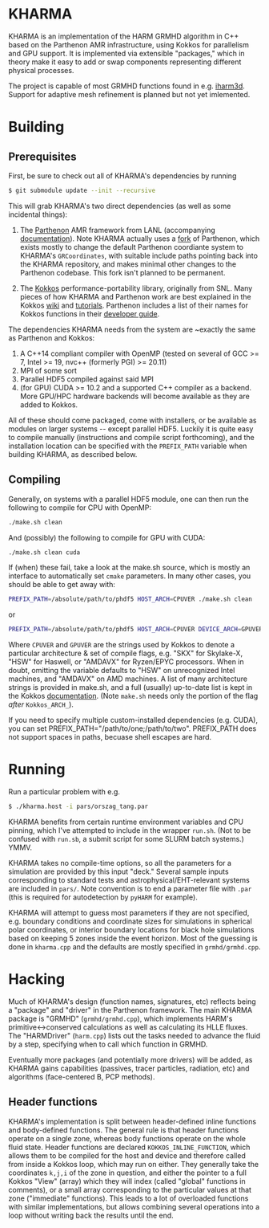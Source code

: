 # KHARMA
KHARMA is an implementation of the HARM GRMHD algorithm in C++ based on the Parthenon AMR infrastructure, using Kokkos for parallelism and GPU support.  It is implemented via extensible "packages," which in theory make it easy to add or swap components representing different physical processes.

The project is capable of most GRMHD functions found in e.g. [iharm3d](https://github.com/AFD-Illinois/iharm3d). Support for adaptive mesh refinement is planned but not yet imlemented.

# Building

## Prerequisites
First, be sure to check out all of KHARMA's dependencies by running
```bash
$ git submodule update --init --recursive
```
This will grab KHARMA's two direct dependencies (as well as some incidental things):
1. The [Parthenon](https://github.com/lanl/parthenon) AMR framework from LANL (accompanying [documentation](https://github.com/lanl/parthenon/tree/develop/docs)).  Note KHARMA actually uses a [fork](https://github.com/bprather/parthenon) of Parthenon, which exists mostly to change the default Parthenon coordiante system to KHARMA's `GRCoordinates`, with suitable include paths pointing back into the KHARMA repository, and makes minimal other changes to the Parthenon codebase.  This fork isn't planned to be permanent.

2. The [Kokkos](https://github.com/kokkos/kokkos) performance-portability library, originally from SNL.  Many pieces of how KHARMA and Parthenon work are best explained in the Kokkos [wiki](https://github.com/kokkos/kokkos/wiki) and [tutorials](https://github.com/kokkos/kokkos-tutorials).  Parthenon includes a list of their names for Kokkos functions in their [developer guide](https://github.com/lanl/parthenon/blob/develop/docs/development.md).

The dependencies KHARMA needs from the system are ~exactly the same as Parthenon and Kokkos:
1. A C++14 compliant compiler with OpenMP (tested on several of GCC >= 7, Intel >= 19, nvc++ (formerly PGI) >= 20.11)
2. MPI of some sort
3. Parallel HDF5 compiled against said MPI
4. (for GPU) CUDA >= 10.2 and a supported C++ compiler as a backend.  More GPU/HPC hardware backends will become available as they are added to Kokkos.

All of these should come packaged, come with installers, or be available as modules on larger systems -- except parallel HDF5.  Luckily it is quite easy to compile manually (instructions and compile script forthcoming), and the installation location can be specified with the `PREFIX_PATH` variable when building KHARMA, as described below.

## Compiling
Generally, on systems with a parallel HDF5 module, one can then run the following to compile for CPU with OpenMP:
```bash
./make.sh clean
```
And (possibly) the following to compile for GPU with CUDA:
```bash
./make.sh clean cuda
```

If (when) these fail, take a look at the make.sh source, which is mostly an interface to automatically set `cmake` parameters.  In many other cases, you should be able to get away with:
```bash
PREFIX_PATH=/absolute/path/to/phdf5 HOST_ARCH=CPUVER ./make.sh clean
```
or
```bash
PREFIX_PATH=/absolute/path/to/phdf5 HOST_ARCH=CPUVER DEVICE_ARCH=GPUVER ./make.sh clean cuda
```

Where `CPUVER` and `GPUVER` are the strings used by Kokkos to denote a particular architecture & set of compile flags, e.g. "SKX" for Skylake-X, "HSW" for Haswell, or "AMDAVX" for Ryzen/EPYC processors.  When in doubt, omitting the variable defaults to "HSW" on unrecognized Intel machines, and "AMDAVX" on AMD machines.  A list of many architecture strings is provided in make.sh, and a full (usually) up-to-date list is kept in the Kokkos [documentation](https://github.com/kokkos/kokkos/wiki/Compiling).  (Note `make.sh` needs only the portion of the flag *after* `Kokkos_ARCH_`).

If you need to specify multiple custom-installed dependencies (e.g. CUDA), you can set PREFIX_PATH="/path/to/one;/path/to/two".  PREFIX_PATH does not support spaces in paths, becuase shell escapes are hard.

# Running
Run a particular problem with e.g.
```bash
$ ./kharma.host -i pars/orszag_tang.par
```
KHARMA benefits from certain runtime environment variables and CPU pinning, which I've attempted to include in the wrapper `run.sh`. (Not to be confused with `run.sb`, a submit script for some SLURM batch systems.) YMMV.

KHARMA takes no compile-time options, so all the parameters for a simulation are provided by this input "deck."  Several sample inputs corresponding to standard tests and astrophysical/EHT-relevant systems are included in `pars/`. Note convention is to end a parameter file with `.par` (this is required for autodetection by `pyHARM` for example).

KHARMA will attempt to guess most parameters if they are not specified, e.g. boundary conditions and coordinate sizes for simulations in spherical polar coordinates, or interior boundary locations for black hole simulations based on keeping 5 zones inside the event horizon.  Most of the guessing is done in `kharma.cpp` and the defaults are mostly specified in `grmhd/grmhd.cpp`.

# Hacking
Much of KHARMA's design (function names, signatures, etc) reflects being a "package" and "driver" in the Parthenon framework.  The main KHARMA package is "GRMHD" (`grmhd/grmhd.cpp`), which implements HARM's primitive<->conserved calculations as well as calculating its HLLE fluxes.  The "HARMDriver" (`harm.cpp`) lists out the tasks needed to advance the fluid by a step, specifying when to call which function in GRMHD.

Eventually more packages (and potentially more drivers) will be added, as KHARMA gains capabilities (passives, tracer particles, radiation, etc) and algorithms (face-centered B, PCP methods).
## Header functions
KHARMA's implementation is split between header-defined inline functions and body-defined functions.  The general rule is that header functions operate on a single zone, whereas body functions operate on the whole fluid state.
Header functions are declared `KOKKOS_INLINE_FUNCTION`, which allows them to be compiled for the host and device and therefore called from inside a Kokkos loop, which may run on either.  They generally take the coordinates `k,j,i` of the zone in question, and either the pointer to a full Kokkos "View" (array) which they will index (called "global" functions in comments), or a small array corresponding to the particular values at that zone ("immediate" functions).  This leads to a lot of overloaded functions with similar implementations, but allows combining several operations into a loop without writing back the results until the end.
